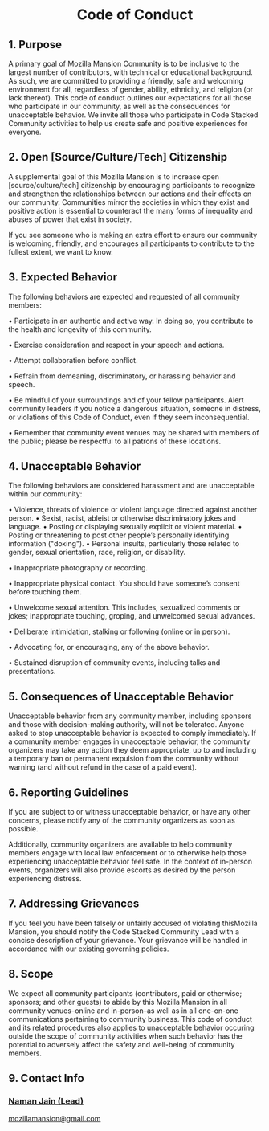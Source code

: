 # <div align=center>Code of Conduct</div>
           

## 1. Purpose
A primary goal of Mozilla Mansion Community is to be inclusive to the largest number of contributors, with technical or educational background. As such, we are committed to providing a friendly, safe and welcoming environment for all, regardless of gender, ability, ethnicity, and religion (or lack thereof).
This code of conduct outlines our expectations for all those who participate in our community, as well as the consequences for unacceptable behavior.
We invite all those who participate in Code Stacked Community activities to help us create safe and positive experiences for everyone.

## 2. Open [Source/Culture/Tech] Citizenship
A supplemental goal of this Mozilla Mansion is to increase open [source/culture/tech] citizenship by encouraging participants to recognize and strengthen the relationships between our actions and their effects on our community.
Communities mirror the societies in which they exist and positive action is essential to counteract the many forms of inequality and abuses of power that exist in society.

If you see someone who is making an extra effort to ensure our community is welcoming, friendly, and encourages all participants to contribute to the fullest extent, we want to know.


## 3. Expected Behavior

The following behaviors are expected and requested of all community members:

•  Participate in an authentic and active way. In doing so, you contribute to the health and longevity of this community.

•  Exercise consideration and respect in your speech and actions.

•  Attempt collaboration before conflict.

•  Refrain from demeaning, discriminatory, or harassing behavior and speech.

•  Be mindful of your surroundings and of your fellow participants. Alert community leaders if you notice a dangerous situation, someone in distress, or violations of this Code of Conduct, even if they seem inconsequential.

•  Remember that community event venues may be shared with members of the public; please be respectful to all patrons of these locations.
           

## 4. Unacceptable Behavior

The following behaviors are considered harassment and are unacceptable within our community:

•  Violence, threats of violence or violent language directed against another person.
•  Sexist, racist, ableist or otherwise discriminatory jokes and language.
•  Posting or displaying sexually explicit or violent material.
•  Posting or threatening to post other people’s personally identifying information ("doxing").
•  Personal insults, particularly those related to gender, sexual orientation, race, religion, or disability.

•  Inappropriate photography or recording.

•  Inappropriate physical contact. You should have someone’s consent before touching them.

•  Unwelcome sexual attention. This includes, sexualized comments or jokes; inappropriate touching, groping, and unwelcomed sexual advances.

•  Deliberate intimidation, stalking or following (online or in person).

•  Advocating for, or encouraging, any of the above behavior.

•  Sustained disruption of community events, including talks and presentations.
           


## 5. Consequences of Unacceptable Behavior

Unacceptable behavior from any community member, including sponsors and those with decision-making authority, will not be tolerated.
Anyone asked to stop unacceptable behavior is expected to comply immediately.
If a community member engages in unacceptable behavior, the community organizers may take any action they deem appropriate, up to and including a temporary ban or permanent expulsion from the community without warning (and without refund in the case of a paid event).
           

## 6. Reporting Guidelines

If you are subject to or witness unacceptable behavior, or have any other concerns, please notify any of the community organizers as soon as possible.

Additionally, community organizers are available to help community members engage with local law enforcement or to otherwise help those experiencing unacceptable behavior feel safe. In the context of in-person events, organizers will also provide escorts as desired by the person experiencing distress.
           

## 7. Addressing Grievances

If you feel you have been falsely or unfairly accused of violating thisMozilla Mansion, you should notify the Code Stacked Community Lead with a concise description of your grievance. Your grievance will be handled in accordance with our existing governing policies.
  

## 8. Scope

We expect all community participants (contributors, paid or otherwise; sponsors; and other guests) to abide by this Mozilla Mansion in all community venues–online and in-person–as well as in all one-on-one communications pertaining to community business.
This code of conduct and its related procedures also applies to unacceptable behavior occuring outside the scope of community activities when such behavior has the potential to adversely affect the safety and well-being of community members.
           

## 9. Contact Info

### [Naman Jain (Lead)](https://github.com/nj1902) 

mozillamansion@gmail.com
